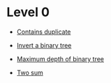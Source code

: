 # Level 0

* [Contains duplicate](all-problems/contains-duplicate.md)

* [Invert a binary tree](all-problems/invert-binary-tree.md)

* [Maximum depth of binary tree](all-problems/maximum-depth-of-binary-tree.md)

* [Two sum](all-problems/two-sum.md)

